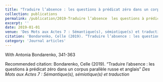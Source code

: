 ```yaml
---
title: "Traduire l’absence : les questions à prédicat zéro dans un corpus parallèle russe et anglais"
collection: publications
permalink: /publication/2019-Traduire l’absence  les questions à prédicat zéro dans un corpus parallèle russe et anglais
excerpt: ''
date: 2019-01-01
venue: 'Des Mots aux Actes 7 : Sémantique(s), sémiotique(s) et traduction'
citation: 'Bondarenko, Celle (2019). “Traduire l’absence : les questions à prédicat zéro dans un corpus parallèle russe et anglais” <i>Des Mots aux Actes 7 : Sémantique(s), sémiotique(s) et traduction</i>'
category: 'Journal articles'
---
```

With Antonia Bondarenko, 341-363

Recommended citation: Bondarenko, Celle (2019). “Traduire l’absence : les questions à prédicat zéro dans un corpus parallèle russe et anglais” <i>Des Mots aux Actes 7 : Sémantique(s), sémiotique(s) et traduction</i>